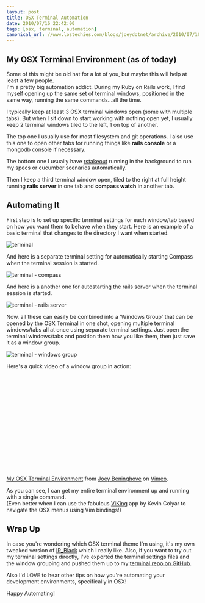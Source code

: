 ```yaml
---
layout: post
title: OSX Terminal Automation
date: 2010/07/16 22:42:00
tags: [osx, terminal, automation]
canonical_url: //www.lostechies.com/blogs/joeydotnet/archive/2010/07/16/quick-tip-osx-terminal-automation.aspx
---
```


## My OSX Terminal Environment (as of today)

Some of this might be old hat for a lot of you, but maybe this will help at least a few people.  
I'm a pretty big automation addict.  During my Ruby on Rails work, I find myself opening up the 
same set of terminal windows, positioned in the same way, running the same commands...all the time.  

I typically keep at least 3 OSX terminal windows open (some with multiple tabs).  But when I sit down 
to start working with nothing open yet, I usually keep 2 terminal windows tiled to the left, 1 on top 
of another.  

The top one I usually use for most filesystem and git operations.  I also use this one to open other 
tabs for running things like **rails console** or a mongodb console if necessary.

The bottom one I usually have [rstakeout](http://github.com/EdvardM/rstakeout) running in the background 
to run my specs or cucumber scenarios automatically.  

Then I keep a third terminal window open, tiled to the right at full height running **rails server** in one 
tab and **compass watch** in another tab.

## Automating It

First step is to set up specific terminal settings for each window/tab based on how you want them to 
behave when they start.  Here is an example of a basic terminal that changes to the directory I want 
when started.

<img src='/assets/terminal.png' alt='terminal' />

And here is a separate terminal setting for automatically starting Compass when the terminal session is 
started.

<img src='/assets/terminal-compass.png' alt='terminal - compass' />

And here is a another one for autostarting the rails server when the terminal session is started.

<img src='/assets/terminal-rails-server.png' alt='terminal - rails server' />

Now, all these can easily be combined into a 'Windows Group' that can be opened by the OSX Terminal in 
one shot, opening multiple terminal windows/tabs all at once using separate terminal settings.  Just 
open the terminal windows/tabs and position them how you like them, then just save it as a window group.

<img src='/assets/terminal-windows-group.png' alt='terminal - windows group' />

Here's a quick video of a window group in action:

<object width="400" height="250"><param name="allowfullscreen" value="true" /><param name="allowscriptaccess" value="always" /><param name="movie" value="http://vimeo.com/moogaloop.swf?clip_id=13406868&amp;server=vimeo.com&amp;show_title=1&amp;show_byline=1&amp;show_portrait=1&amp;color=&amp;fullscreen=1&amp;autoplay=0&amp;loop=0" /><embed src="http://vimeo.com/moogaloop.swf?clip_id=13406868&amp;server=vimeo.com&amp;show_title=1&amp;show_byline=1&amp;show_portrait=1&amp;color=&amp;fullscreen=1&amp;autoplay=0&amp;loop=0" type="application/x-shockwave-flash" allowfullscreen="true" allowscriptaccess="always" width="400" height="250"></embed></object><p><a href="http://vimeo.com/13406868">My OSX Terminal Environment</a> from <a href="http://vimeo.com/user3814096">Joey Beninghove</a> on <a href="http://vimeo.com">Vimeo</a>.</p>

As you can see, I can get my entire terminal environment up and running with a single command.  
(Even better when I can use the fabulous [ViKing](http://www.vikingapp.com) app by Kevin Colyar to 
navigate the OSX menus using Vim bindings!)

## Wrap Up

In case you're wondering which OSX terminal theme I'm using, it's my own tweaked version of 
[IR_Black](http://blog.infinitered.com/entries/show/6) which I really like.  Also, if you want to 
try out my terminal settings directly, I've exported the terminal settings files and the window 
grouping and pushed them up to my [terminal repo on GitHub](http://github.com/joeybeninghove/terminal).  

Also I'd LOVE to hear other tips on how you're automating your development environments, specifically in OSX!

Happy Automating!

